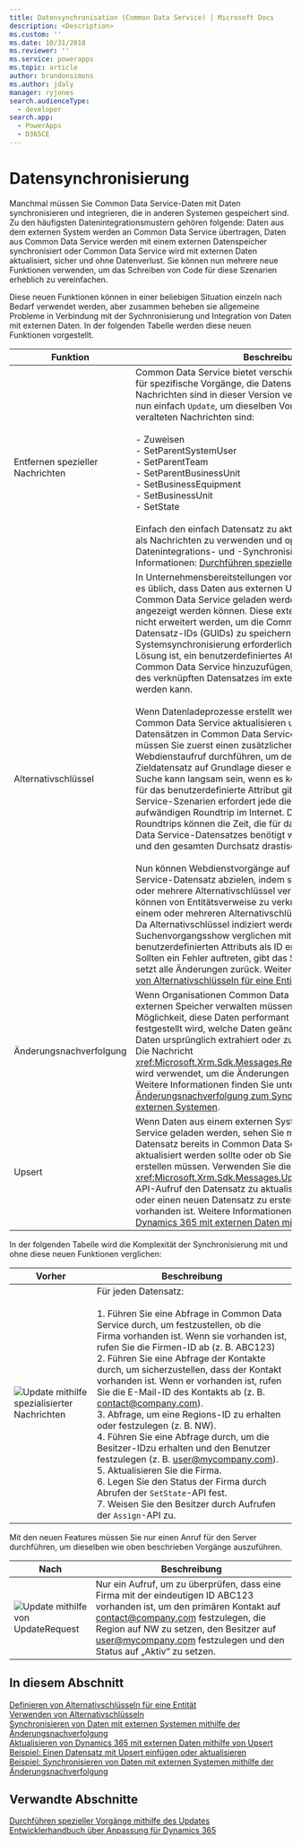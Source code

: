 ```yaml
---
title: Datensynchronisation (Common Data Service) | Microsoft Docs
description: <Description>
ms.custom: ''
ms.date: 10/31/2018
ms.reviewer: ''
ms.service: powerapps
ms.topic: article
author: brandonsimons
ms.author: jdaly
manager: ryjones
search.audienceType:
  - developer
search.app:
  - PowerApps
  - D365CE
---
```

# <a name="data-synchronization"></a>Datensynchronisierung

Manchmal müssen Sie Common Data Service-Daten mit Daten synchronisieren und integrieren, die in anderen Systemen gespeichert sind. Zu den häufigsten Datenintegrationsmustern gehören folgende: Daten aus dem externen System werden an Common Data Service übertragen, Daten aus Common Data Service werden mit einem externen Datenspeicher synchronisiert oder Common Data Service wird mit externen Daten aktualisiert, sicher und ohne Datenverlust. Sie können nun mehrere neue Funktionen verwenden, um das Schreiben von Code für diese Szenarien erheblich zu vereinfachen.  

 Diese neuen Funktionen können in einer beliebigen Situation einzeln nach Bedarf verwendet werden, aber zusammen beheben sie allgemeine Probleme in Verbindung mit der Sychnronisierung und Integration von Daten mit externen Daten. In der folgenden Tabelle werden diese neuen Funktionen vorgestellt.  


|            Funktion            |                                                                                                                                                                                                                                                                                                                                                                                                                                                                                                                                                                                                                                                                                                                                                                                                                                                                                                                                                                                                                                                                                                                                                          Beschreibung                                                                                                                                                                                                                                                                                                                                                                                                                                                                                                                                                                                                                                                                                                                                                                                                                                                                                                                                                                                                                                                                                                                                                          |
|-------------------------------|-------------------------------------------------------------------------------------------------------------------------------------------------------------------------------------------------------------------------------------------------------------------------------------------------------------------------------------------------------------------------------------------------------------------------------------------------------------------------------------------------------------------------------------------------------------------------------------------------------------------------------------------------------------------------------------------------------------------------------------------------------------------------------------------------------------------------------------------------------------------------------------------------------------------------------------------------------------------------------------------------------------------------------------------------------------------------------------------------------------------------------------------------------------------------------------------------------------------------------------------------------------------------------------------------------------------------------------------------------------------------------------------------------------------------------------------------------------------------------------------------------------------------------------------------------------------------------------------------------------------------------------------------------------------------------------------------------------------------------------------------------------------------------------------------------------------------------------------------------------------------------------------------------------------------------------------------------------------------------------------------------------------------------------------------------------------------------------------------------------------------------------------------------------------------------------------------------------------------------------------------------------------------------------------------------------------------------|
| Entfernen spezieller Nachrichten |                                                                                                                                                                                                                                                                                                                                                                                                                                                                                                                                                                                                                                                                                                                                       Common Data Service bietet verschiedene spezielle Messages für spezifische Vorgänge, die Datensätze aktualisieren. Diese Nachrichten sind in dieser Version veraltet. Sie Sie verwenden nun einfach `Update`, um dieselben Vorgänge auszuführen. Die veralteten Nachrichten sind:<br /><br /> -   Zuweisen<br />-   SetParentSystemUser<br />-   SetParentTeam<br />-   SetParentBusinessUnit<br />-   SetBusinessEquipment<br />-   SetBusinessUnit<br />-   SetState<br /><br /> Einfach den einfach Datensatz zu aktualisieren ist viel einfacher als Nachrichten zu verwenden und optimiert die Entwicklung für Datenintegrations- und -Synchronisierungsszenarien. Weitere Informationen: [Durchführen spezieller Vorgänge mithilfe Update](/dynamics365/customer-engagement/developer/org-service/perform-specialized-operations-using-update)                                                                                                                                                                                                                                                                                                                                                                                                                                                                                                                                                                                                                                                                                                                                        |
|        Alternativschlüssel         | In Unternehmensbereitstellungen von Common Data Service ist es üblich, dass Daten aus externen Unternehmenssystemen in Common Data Service geladen werden, sodass sie Benutzern angezeigt werden können. Diese externen Systeme können oft nicht erweitert werden, um die Common Data Service-Datensatz-IDs (GUIDs) zu speichern, die für die Systemsynchronisierung erforderlich sind. Eine gebräuchliche Lösung ist, ein benutzerdefiniertes Attribut zu einer Entität in Common Data Service hinzuzufügen, das zum Speichern der ID des verknüpften Datensatzes im externen System verwendet werden kann.<br /><br /> Wenn Datenladeprozesse erstellt werden, die Datensätze in Common Data Service aktualisieren und den verknüpften Datensätzen in Common Data Service Verweise zuordnen, müssen Sie zuerst einen zusätzlichen Common Data Service-Webdienstaufruf durchführen, um den Common Data Service-Zieldatensatz auf Grundlage dieser externen ID abzurufen. Die Suche kann langsam sein, wenn es keinen entsprechenden Index für das benutzerdefinierte Attribut gibt. Und in Common Data Service-Szenarien erfordert jede dieser Suchen einen aufwändigen Roundtrip im Internet. Diese zusätzlichen Roundtrips können die Zeit, die für das Update jedes Common Data Service-Datensatzes benötigt wird, erheblich verlängern und den gesamten Durchsatz drastisch verringern.<br /><br /> Nun können Webdienstvorgänge auf einen Common Data Service-Datensatz abzielen, indem sie anstelle einer GUID einen oder mehrere Alternativschlüssel verwenden. Darüber hinaus können von Entitätsverweise zu verknüpften Datensätzen mit einem oder mehreren Alternativschlüsseln angegeben werden. Da Alternativschlüssel indiziert werden, sind die Suchenvorgangsshow verglichen mit dem Hinzufügen eines benutzerdefinierten Attributs als ID erheblich leistungsfähiger. Sollten ein Fehler auftreten, gibt das System einen Fehler aus und setzt alle Änderungen zurück. Weitere Informationen: [Definieren von Alternativschlüsseln für eine Entität](define-alternate-keys-entity.md) |
|        Änderungsnachverfolgung        |                                                                                                                                                                                                                                                                                                                                                                                                                                                                                                                                                                                                                                                                                                                                                                                                                                                                         Wenn Organisationen Common Data Service-Daten in einem externen Speicher verwalten müssen, haben sie jetzt die Möglichkeit, diese Daten performant zu synchronisieren, indem festgestellt wird, welche Daten geändert wurden, nachdem die Daten ursprünglich extrahiert oder zuletzt synchronisiert wurden. Die Nachricht <xref:Microsoft.Xrm.Sdk.Messages.RetrieveEntityChangesRequest> wird verwendet, um die Änderungen für eine Entität abzurufen. Weitere Informationen finden Sie unter [Verwenden von Änderungsnachverfolgung zum Synchronisieren von Daten mit externen Systemen](use-change-tracking-synchronize-data-external-systems.md).                                                                                                                                                                                                                                                                                                                                                                                                                                                                                                                                                                                                                                                                                                                                                                                                                                                                          |
|            Upsert             |                                                                                                                                                                                                                                                                                                                                                                                                                                                                                                                                                                                                                                                                                                                                                                                                                                                 Wenn Daten aus einem externen System in Common Data Service geladen werden, sehen Sie möglicherweise nicht, ob ein Datensatz bereits in Common Data Service vorhanden ist und aktualisiert werden sollte oder ob Sie einen neuen Datensatz erstellen müssen. Verwenden Sie die neue Nachricht <xref:Microsoft.Xrm.Sdk.Messages.UpsertRequest>, um in einem API-Aufruf den Datensatz zu aktualisieren, falls er vorhanden ist, oder einen neuen Datensatz zu erstellen, wenn er nicht vorhanden ist. Weitere Informationen: [Aktualisieren von Dynamics 365 mit externen Daten mithilfe von Upsert](use-upsert-insert-update-record.md)                                                                                                                                                                                                                                                                                                                                                                                                                                                                                                                                                                                                                                                                                                                                                                                                                                                  |

 In der folgenden Tabelle wird die Komplexität der Synchronisierung mit und ohne diese neuen Funktionen verglichen:  


|                                                       Vorher                                                        |                                                                                                                                                                                                                                                                                                                     Beschreibung                                                                                                                                                                                                                                                                                                                      |
|---------------------------------------------------------------------------------------------------------------------|------------------------------------------------------------------------------------------------------------------------------------------------------------------------------------------------------------------------------------------------------------------------------------------------------------------------------------------------------------------------------------------------------------------------------------------------------------------------------------------------------------------------------------------------------------------------------------------------------------------------------------------------------|
| ![Update mithilfe spezialisierter Nachrichten](media/before-carina-dynamics-crm-2015.png "Update mithilfe spezialisierter Nachrichten") | Für jeden Datensatz:<br /><br /> 1.  Führen Sie eine Abfrage in Common Data Service durch, um festzustellen, ob die Firma vorhanden ist. Wenn sie vorhanden ist, rufen Sie die Firmen-ID ab (z. B. ABC123)<br />2.  Führen Sie eine Abfrage der Kontakte durch, um sicherzustellen, dass der Kontakt vorhanden ist. Wenn er vorhanden ist, rufen Sie die E-Mail-ID des Kontakts ab (z. B. contact@company.com).<br />3.  Abfrage, um eine Regions-ID zu erhalten oder festzulegen (z. B. NW).<br />4.  Führen Sie eine Abfrage durch, um die Besitzer-IDzu erhalten und den Benutzer festzulegen (z. B. user@mycompany.com).<br />5.  Aktualisieren Sie die Firma.<br />6.  Legen Sie den Status der Firma durch Abrufen der `SetState`-API fest.<br />7.  Weisen Sie den Besitzer durch Aufrufen der `Assign`-API zu. |

 Mit den neuen Features müssen Sie nur einen Anruf für den Server durchführen, um dieselben wie oben beschrieben Vorgänge auszuführen.  


|                                                Nach                                                 |                                                                                                   Beschreibung                                                                                                   |
|------------------------------------------------------------------------------------------------------|-----------------------------------------------------------------------------------------------------------------------------------------------------------------------------------------------------------------|
| ![Update mithilfe von UpdateRequest](media/after-carina-dynamics-crm-2015.png "Update mithilfe von UpdateRequest") | Nur ein Aufruf, um zu überprüfen, dass eine Firma mit der eindeutigen ID ABC123 vorhanden ist, um den primären Kontakt auf contact@company.com festzulegen, die Region auf NW zu setzen, den Besitzer auf user@mycompany.com festzulegen und den Status auf „Aktiv“ zu setzen. |

## <a name="in-this-section"></a>In diesem Abschnitt  
 [Definieren von Alternativschlüsseln für eine Entität](define-alternate-keys-entity.md)<br />
 [Verwenden von Alternativschlüsseln](use-alternate-key-create-record.md)<br />
 [Synchronisieren von Daten mit externen Systemen mithilfe der Änderungsnachverfolgung](use-change-tracking-synchronize-data-external-systems.md)<br />
 [Aktualisieren von Dynamics 365 mit externen Daten mithilfe von Upsert](use-upsert-insert-update-record.md)<br />
 [Beispiel: Einen Datensatz mit Upsert einfügen oder aktualisieren](/dynamics365/customer-engagement/developer/sample-insert-update-record-upsert)<br />
 [Beispiel: Synchronisieren von Daten mit externen Systemen mithilfe der Änderungsnachverfolgung](/dynamics365/customer-engagement/developer/sample-synchronize-data-external-systems-using-change-tracking)<br /> 

## <a name="related-sections"></a>Verwandte Abschnitte  
 [Durchführen spezieller Vorgänge mithilfe des Updates](/dynamics365/customer-engagement/developer/org-service/perform-specialized-operations-using-update)<br /> 
 [Entwicklerhandbuch über Anpassung für Dynamics 365](/dynamics365/customer-engagement/developer/customize-dev/customize-applications)<br /> 